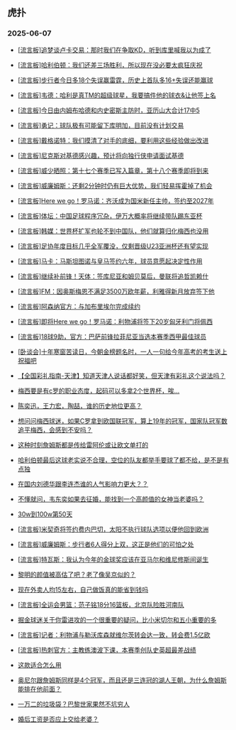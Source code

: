 ## 虎扑 
### 2025-06-07

+ [[流言板]追梦谈卢卡交易：那时我们在争取KD，听到库里喊我以为成了](https://bbs.hupu.com/633004265.html)

+ [[流言板]哈利伯顿：我们还差三场胜利，所以现在没必要太疯狂庆祝](https://bbs.hupu.com/633001525.html)

+ [[流言板]步行者今日多18个失误赢雷霆，历史上首队多16+失误还能赢球](https://bbs.hupu.com/633001140.html)

+ [[流言板]韦德：哈利是真TM的超级球星，我要搞件他的球衣&amp;让他签上名](https://bbs.hupu.com/633004311.html)

+ [[流言板]今日由内姆布哈德和内史密斯主防时，亚历山大合计17中5](https://bbs.hupu.com/633003284.html)

+ [[流言板]勇记：球队极有可能留下库明加，目前没有计划交易](https://bbs.hupu.com/633003478.html)

+ [[流言板]戴格诺特：我们摸清了对手的底细，要利用这些经验做出改进](https://bbs.hupu.com/633001395.html)

+ [[流言板]尼克斯对基德感兴趣，预计将向独行侠申请面试基德](https://bbs.hupu.com/633004705.html)

+ [[流言板]威少晒照：第十七个赛季已写入篇章，第十八个赛季即将到来](https://bbs.hupu.com/633003581.html)

+ [[流言板]威廉姆斯：还剩2分钟时仍有巨大优势，我们轻易挥霍掉了机会](https://bbs.hupu.com/633002292.html)

+ [[流言板]Here we go！罗马诺：齐沃成为国米新任主帅，签约至2027年](https://bbs.hupu.com/632999553.html)

+ [[流言板]体坛：中国足球程序冗杂，伊万大概率将继续带队踢东亚杯](https://bbs.hupu.com/632997548.html)

+ [[流言板]韩媒：世界杯扩军也轮不到中国队，他们就算归化梅西也没用](https://bbs.hupu.com/632996403.html)

+ [[流言板]足协年度目标几乎全军覆没，仅剩晋级U23亚洲杯还有望实现](https://bbs.hupu.com/632997060.html)

+ [[流言板]马卡：马斯坦图诺与皇马签约六年，球员意愿起决定性作用](https://bbs.hupu.com/633000096.html)

+ [[流言板]继续补前锋！天体：签库尼亚和姆贝莫后，曼联将追哲凯赖什](https://bbs.hupu.com/633003625.html)

+ [[流言板]FM：因奥斯梅恩不满足3500万欧年薪，利雅得新月放弃签下他](https://bbs.hupu.com/633000419.html)

+ [[流言板]阿森纳官方：与加布里埃尔完成续约](https://bbs.hupu.com/632999323.html)

+ [[流言板]即将Here we go！罗马诺：利物浦将签下20岁匈牙利门将佩西](https://bbs.hupu.com/633001571.html)

+ [[流言板]18球9助，官方：巴萨前锋拉菲尼亚当选本赛季西甲最佳球员](https://bbs.hupu.com/633002716.html)

+ [[卧谈会]十年寒窗苦读日，今朝金榜题名时，一人一句给今年高考的考生送上祝福吧](https://bbs.hupu.com/633001577.html)

+ [【全国彩礼指南-天津】知道天津人说话都好笑，但天津有彩礼这个说法吗？](https://bbs.hupu.com/633002188.html)

+ [梅西要是有c罗的职业态度，起码可以多拿2个世界杯，唉…](https://bbs.hupu.com/633002125.html)

+ [陈奕迅，王力宏，陶喆，谁的历史地位更高？](https://bbs.hupu.com/633001131.html)

+ [想问问梅西球迷，如果C罗拿到欧国联冠军，算上19年的冠军，国家队冠军数追平梅西，会感到不安吗？](https://bbs.hupu.com/633001664.html)

+ [这种时刻詹姆斯都是传给雷阿伦或让欧文单打的](https://bbs.hupu.com/633001958.html)

+ [哈利伯顿最后这球老实说不合理，空位的队友都举手要球了都不给，是不是有点独](https://bbs.hupu.com/633002777.html)

+ [在国内刘德华跟李连杰谁的人气影响力更大？？](https://bbs.hupu.com/633001869.html)

+ [不懂就问，韦东奕如果去征婚，能找到一个高颜值的女神当老婆吗？](https://bbs.hupu.com/633003550.html)

+ [30w到100w第50天](https://bbs.hupu.com/633003029.html)

+ [[流言板]米契奇将签约费内巴切，太阳不执行球队选项以便他回到欧洲](https://bbs.hupu.com/633003380.html)

+ [[流言板]威廉姆斯：步行者6人得分上双，这正是他们的可怕之处](https://bbs.hupu.com/633001952.html)

+ [[流言板]特瓦斯：我认为今年的金球奖应该在亚马尔和维尼修斯间诞生](https://bbs.hupu.com/633003997.html)

+ [黎明的颜值被高估了吧？老了像吴京似的？](https://bbs.hupu.com/633004234.html)

+ [现在外卖人均15左右，自己做饭真的能省到钱吗](https://bbs.hupu.com/633004342.html)

+ [[流言板]全运会男篮：范子铭18分16篮板，北京队险胜河南队](https://bbs.hupu.com/633003535.html)

+ [掘金球迷关于你雷进攻的一个很重要的疑问，比小米切尔和五小重要的多](https://bbs.hupu.com/633002289.html)

+ [[流言板]记者：利物浦与勒沃库森就维尔茨转会达一致，转会费1.5亿欧](https://bbs.hupu.com/633005049.html)

+ [[流言板]热刺官方：主教练澳波下课，本赛季创队史英超最差战绩](https://bbs.hupu.com/633005059.html)

+ [这款适合怎么用](https://bbs.hupu.com/633002701.html)

+ [奥尼尔跟詹姆斯同样是4个冠军，而且还是三连冠的湖人王朝，为什么詹姆斯能排在他前面？](https://bbs.hupu.com/633002631.html)

+ [一万二的垃圾袋？巴黎世家果然不坑穷人](https://bbs.hupu.com/633002820.html)

+ [婚后工资是否应上交给老婆？](https://bbs.hupu.com/633002515.html)


